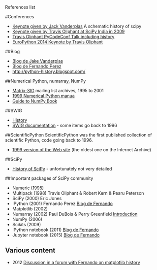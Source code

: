 References list

#Conferences
- [Keynote given by Jack Vanderplas](https://www.youtube.com/watch?v=5GlNDD7qbP4&index=3&list=PLYx7XA2nY5Gcpabmu61kKcToLz0FapmHu) A schematic history of scipy
- [Keynote given by Travis Oliphant at SciPy India in 2009](http://www.slideshare.net/enthought/scipy-india-2009)
- [Travis Oliphant PyCodeConf Talk including history](http://codeconf.s3.amazonaws.com/2011/pycodeconf/talks/PyCodeConf2011%20-%20Travis%20Oliphant.pdf)
- [EuroPython 2014 Keynote by Travis Oliphant](https://speakerdeck.com/teoliphant/europython-keynote-july-25-2014)

##Blog
- [Blog de Jake Vanderplas](https://jakevdp.github.io/)
- [Blog de Fernando Perez](http://blog.fperez.org)
- http://python-history.blogspot.com/

##Numerical Python, numarray, NumPy
 - [Matrix-SIG](http://mail.python.org/pipermail/matrix-sig/) mailing list archives, 1995 to 2001
 - [1999 Numerical Python manua](http://www.lassp.cornell.edu/sethna/DM/Documentation/numpy.pdf)
 - [Guide to NumPy Book](http://web.mit.edu/dvp/Public/numpybook.pdf) 


##SWIG
 - [History](http://www.swig.org/history.html)
 - [SWIG documentation](http://www.swig.org/doc.html) - some items go back to 1996

##ScientificPython
ScientificPython was the first published collection of scientific Python, code going back to 1996.
 - [1999 version of the Web site](https://web.archive.org/web/19991005025855/http://starship.python.net/crew/hinsen/scientific.html) (the oldest one on the Internet Archive)

##SciPy
 - [History of SciPy](http://wiki.scipy.org/History_of_SciPy) - unfortunately not very detailed

##Important packages of SciPy community
 - Numeric (1995)
 - Multipack (1998) Travis Oliphant & Robert Kern & Pearu Peterson
 - SciPy (2000) Eric Jones
 - IPython (2001) Fernando Perez [Blog de Fernando](http://blog.fperez.org/2012/01/ipython-notebook-historical.html)
 - Matplotlib (2002)
 - Numarray (2002) Paul DuBois & Perry Greenfield [Introduction](http://mail.scipy.org/pipermail/numpy-discussion/2002-July/001549.html)
 - NumPy (2006)
 - Scikits (2009)
 - IPython notebook (2011) [Blog de Fernando](http://blog.fperez.org/2012/01/ipython-notebook-historical.html)
 - Jupyter notebook (2015) [Blog de Fernando](http://blog.jupyter.org/2015/07/07/project-jupyter-computational-narratives-as-the-engine-of-collaborative-data-science/)

## Various content
 - 2012 [Discussion in a forum with Fernando on matplotlib history](http://matplotlib.1069221.n5.nabble.com/Matplotlib-history-td43724.html)
